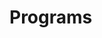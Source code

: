 # Programs









































































































































































































